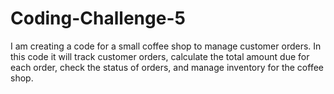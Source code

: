 # Coding-Challenge-5
I am creating a code for a small coffee shop to manage customer orders. In this code it will track customer orders, calculate the total amount due for each order, check the status of orders, and manage inventory for the coffee shop.  
